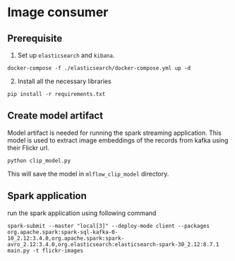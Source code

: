 # Image consumer

## Prerequisite

1. Set up `elasticsearch` and `kibana`.

```
docker-compose -f ./elasticsearch/docker-compose.yml up -d
```

2. Install all the necessary libraries

```
pip install -r requirements.txt
```

## Create model artifact

Model artifact is needed for running the spark streaming application. This model is used to
extract image embeddings of the records from kafka using their Flickr url.

```
python clip_model.py
```

This will save the model in `mlflow_clip_model` directory.

## Spark application

run the spark application using following command

```
spark-submit --master "local[3]" --deploy-mode client --packages org.apache.spark:spark-sql-kafka-0-10_2.12:3.4.0,org.apache.spark:spark-avro_2.12:3.4.0,org.elasticsearch:elasticsearch-spark-30_2.12:8.7.1 main.py -t flickr-images 
```

